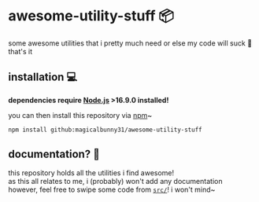 # awesome-utility-stuff 📦
some awesome utilities that i pretty much need or else my code will suck 🐾
<br>
that's it


## installation 💻

**dependencies require [Node.js](https://nodejs.org "https://nodejs.org 🔗") >16.9.0 installed!**

you can then install this repository via [npm](https://www.npmjs.com "https://www.npmjs.com 🔗")~

```sh
npm install github:magicalbunny31/awesome-utility-stuff
```


## documentation? 📔
this repository holds all the utilities i find awesome!
<br>
as this all relates to me, i (probably) won't add any documentation
<br>
however, feel free to swipe some code from [`src/`](./src)! i won't mind~